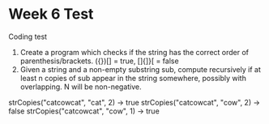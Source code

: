 # Week 6 Test

Coding test
1. Create a program which checks if the string has the correct order of parenthesis/brackets. ({})[] = true, []{]}[ = false
2. Given a string and a non-empty substring sub, compute recursively if at least n copies of sub appear in the string somewhere, possibly with overlapping. N will be non-negative.

strCopies("catcowcat", "cat", 2) → true
strCopies("catcowcat", "cow", 2) → false
strCopies("catcowcat", "cow", 1) → true
